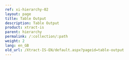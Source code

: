 ```yaml
---
ref: xi-hierarchy-02
layout: page
title: Table Output
description: Table Output
product: xtract-is
parent: hierarchy
permalink: /:collection/:path
weight: 2
lang: en_GB
old_url: /Xtract-IS-EN/default.aspx?pageid=table-output
---
```

